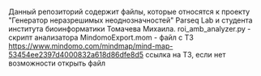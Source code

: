 Данный репозиторий содержит файлы, которые относятся к проекту "Генератор неразрешимых неоднозначностей" Parseq Lab и студента института биоинформатики Томачева Михаила.
roi_amb_analyzer.py - скрипт анализатора
MindomoExport.mom - файл с ТЗ
https://www.mindomo.com/mindmap/mind-map-53454ee2397d4000832a618d86dfe8d5 ссылка на ТЗ, если нет возможности открыть файл
